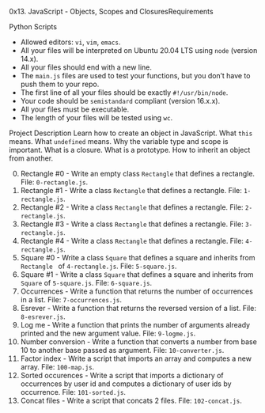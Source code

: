 0x13. JavaScript - Objects, Scopes and ClosuresRequirements

Python Scripts
*   Allowed editors: `vi`, `vim`, `emacs`.
*   All your files will be interpreted on Ubuntu 20.04 LTS using `node` (version 14.x).
*   All your files should end with a new line.
*   The `main.js` files are used to test your functions, but you don’t have to push them to your repo.
*   The first line of all your files should be exactly `#!/usr/bin/node`.
*   Your code should be `semistandard` compliant (version 16.x.x).
*   All your files must be executable.
*   The length of your files will be tested using `wc`.

Project Description
Learn how to create an object in JavaScript.
What `this` means.
What `undefined` means.
Why the variable type and scope is important.
What is a closure.
What is a prototype.
How to inherit an object from another.


0. Rectangle #0 - Write an empty class `Rectangle` that defines a rectangle. 
	File: `0-rectangle.js`.
1. Rectangle #1 - Write a class `Rectangle` that defines a rectangle. 
	File: `1-rectangle.js`.
2. Rectangle #2 - Write a class `Rectangle` that defines a rectangle. 
	File: `2-rectangle.js`.
3. Rectangle #3 - Write a class `Rectangle` that defines a rectangle. 
	File: `3-rectangle.js`.
4. Rectangle #4 - Write a class `Rectangle` that defines a rectangle. 
	File: `4-rectangle.js`.
5. Square #0 - Write a class `Square` that defines a square and inherits from `Rectangle ` of `4-rectangle.js`. 
	File: `5-square.js`.
6. Square #1 - Write a class `Square` that defines a square and inherits from `Square` of `5-square.js`. 
	File: `6-square.js`.
7. Occurrences - Write a function that returns the number of occurrences in a list. 
	File: `7-occurrences.js`.
8. Esrever - Write a function that returns the reversed version of a list. 
	File: `8-esrever.js`.
9. Log me - Write a function that prints the number of arguments already printed and the new argument value. 
	File: `9-logme.js`.
10. Number conversion - Write a function that converts a number from base 10 to another base passed as argument. 
	File: `10-converter.js`.
11. Factor index - Write a script that imports an array and computes a new array. 
	File: `100-map.js`.
12. Sorted occurences - Write a script that imports a dictionary of occurrences by user id and computes a dictionary of user ids by occurrence. 
	File: `101-sorted.js`.
13. Concat files - Write a script that concats 2 files. 
	File: `102-concat.js`.